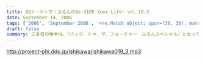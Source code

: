 ```yaml
---
title: 石川・ホンマ・ぶるんのBe-SIDE Your Life! vol.19-3
date: September 14, 2006
tags: ['2006', 'September 2006', '<re.Match object; span=(30, 36), match='vol.19'>']
draft: false
summary: 三本目の後半は、『バック．トゥ．ザ．フューチャー　ぶるんスペシャル』となっています。実家のある三田近辺での1997年起きた『東京事変』がぶるんの口から今発せられる。かなりの私小説っぷりです。秋といえば学園祭・・・秋のビーサイも要注目！NAMAE
---
```


http://project-phi.ddo.jp/ishikawa/ishikawa019_3.mp3

